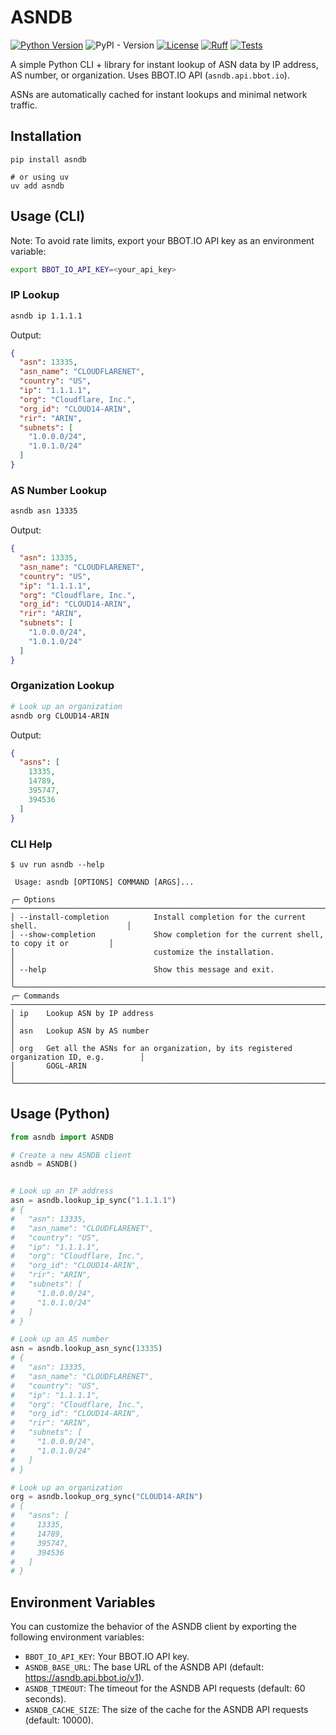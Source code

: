 # ASNDB

[![Python Version](https://img.shields.io/badge/python-3.9+-blue)](https://www.python.org) ![PyPI - Version](https://img.shields.io/pypi/v/asndb) [![License](https://img.shields.io/badge/license-GPLv3-blue.svg)](https://github.com/blacklanternsecurity/radixtarget/blob/master/LICENSE) [![Ruff](https://img.shields.io/endpoint?url=https://raw.githubusercontent.com/astral-sh/ruff/main/assets/badge/v2.json)](https://github.com/astral-sh/ruff) [![Tests](https://github.com/blacklanternsecurity/asndb/actions/workflows/tests.yml/badge.svg)](https://github.com/blacklanternsecurity/asndb/actions/workflows/tests.yml)

A simple Python CLI + library for instant lookup of ASN data by IP address, AS number, or organization. Uses BBOT.IO API (`asndb.api.bbot.io`).

ASNs are automatically cached for instant lookups and minimal network traffic.

## Installation

```
pip install asndb

# or using uv
uv add asndb
```

## Usage (CLI)

Note: To avoid rate limits, export your BBOT.IO API key as an environment variable:
```bash
export BBOT_IO_API_KEY=<your_api_key>
```

### IP Lookup
```bash
asndb ip 1.1.1.1
```

Output:
```json
{
  "asn": 13335,
  "asn_name": "CLOUDFLARENET",
  "country": "US",
  "ip": "1.1.1.1",
  "org": "Cloudflare, Inc.",
  "org_id": "CLOUD14-ARIN",
  "rir": "ARIN",
  "subnets": [
    "1.0.0.0/24",
    "1.0.1.0/24"
  ]
}
```

### AS Number Lookup

```bash
asndb asn 13335
```

Output:
```json
{
  "asn": 13335,
  "asn_name": "CLOUDFLARENET",
  "country": "US",
  "ip": "1.1.1.1",
  "org": "Cloudflare, Inc.",
  "org_id": "CLOUD14-ARIN",
  "rir": "ARIN",
  "subnets": [
    "1.0.0.0/24",
    "1.0.1.0/24"
  ]
}
```

### Organization Lookup

```bash
# Look up an organization
asndb org CLOUD14-ARIN
```

Output:
```json
{
  "asns": [
    13335,
    14789,
    395747,
    394536
  ]
}
```

### CLI Help

```
$ uv run asndb --help
                                                                                              
 Usage: asndb [OPTIONS] COMMAND [ARGS]...                                                     
                                                                                              
╭─ Options ──────────────────────────────────────────────────────────────────────────────────╮
│ --install-completion          Install completion for the current shell.                    │
│ --show-completion             Show completion for the current shell, to copy it or         │
│                               customize the installation.                                  │
│ --help                        Show this message and exit.                                  │
╰────────────────────────────────────────────────────────────────────────────────────────────╯
╭─ Commands ─────────────────────────────────────────────────────────────────────────────────╮
│ ip    Lookup ASN by IP address                                                             │
│ asn   Lookup ASN by AS number                                                              │
│ org   Get all the ASNs for an organization, by its registered organization ID, e.g.        │
│       GOGL-ARIN                                                                            │
╰────────────────────────────────────────────────────────────────────────────────────────────╯
```

## Usage (Python)

```python
from asndb import ASNDB

# Create a new ASNDB client
asndb = ASNDB()


# Look up an IP address
asn = asndb.lookup_ip_sync("1.1.1.1")
# {
#   "asn": 13335,
#   "asn_name": "CLOUDFLARENET",
#   "country": "US",
#   "ip": "1.1.1.1",
#   "org": "Cloudflare, Inc.",
#   "org_id": "CLOUD14-ARIN",
#   "rir": "ARIN",
#   "subnets": [
#     "1.0.0.0/24",
#     "1.0.1.0/24"
#   ]
# }

# Look up an AS number
asn = asndb.lookup_asn_sync(13335)
# {
#   "asn": 13335,
#   "asn_name": "CLOUDFLARENET",
#   "country": "US",
#   "ip": "1.1.1.1",
#   "org": "Cloudflare, Inc.",
#   "org_id": "CLOUD14-ARIN",
#   "rir": "ARIN",
#   "subnets": [
#     "1.0.0.0/24",
#     "1.0.1.0/24"
#   ]
# }

# Look up an organization
org = asndb.lookup_org_sync("CLOUD14-ARIN")
# {
#   "asns": [
#     13335,
#     14789,
#     395747,
#     394536
#   ]
# }
```

## Environment Variables

You can customize the behavior of the ASNDB client by exporting the following environment variables:

- `BBOT_IO_API_KEY`: Your BBOT.IO API key.
- `ASNDB_BASE_URL`: The base URL of the ASNDB API (default: https://asndb.api.bbot.io/v1).
- `ASNDB_TIMEOUT`: The timeout for the ASNDB API requests (default: 60 seconds).
- `ASNDB_CACHE_SIZE`: The size of the cache for the ASNDB API requests (default: 10000).
